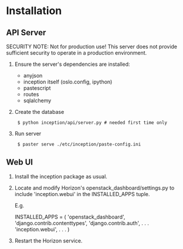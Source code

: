 Installation
============

API Server
----------

SECURITY NOTE: Not for production use!  This server does not provide sufficient
security to operate in a production environment.

1. Ensure the server's dependencies are installed:

    + anyjson
    + inception itself (oslo.config, ipython)
    + pastescript
    + routes
    + sqlalchemy

2. Create the database

        $ python inception/api/server.py # needed first time only

3. Run server

        $ paster serve ./etc/inception/paste-config.ini

Web UI
------

1. Install the inception package as usual.

2. Locate and modify Horizon's openstack_dashboard/settings.py to include 'inception.webui' 
   in the INSTALLED_APPS tuple.

   E.g.

    INSTALLED_APPS = (
        'openstack_dashboard',
        'django.contrib.contenttypes',
        'django.contrib.auth',
        . . .
        'inception.webui',
        . . .
    )

3. Restart the Horizon service.
